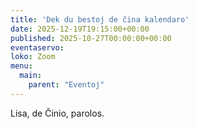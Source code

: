 ```yaml
---
title: 'Dek du bestoj de ĉina kalendaro'
date: 2025-12-19T19:15:00+00:00
published: 2025-10-27T00:00:00+00:00
eventaservo: 
loko: Zoom
menu:
  main:
    parent: "Eventoj"
---
```


Lisa, de Ĉinio, parolos.
